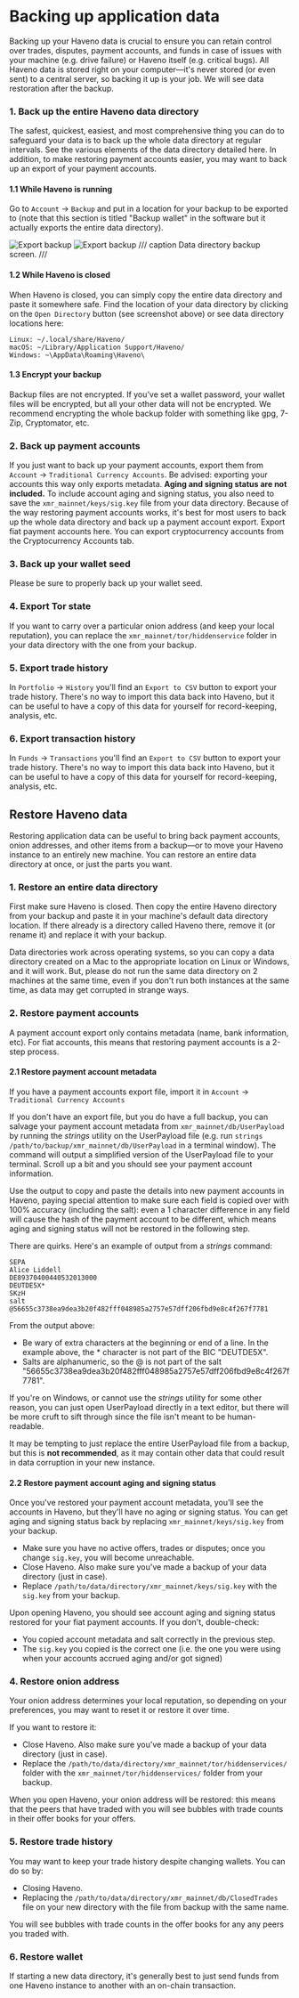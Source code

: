 # Backing up application data

Backing up your Haveno data is crucial to ensure you can retain control over trades, disputes, payment accounts, and funds in case of issues with your machine (e.g. drive failure) or Haveno itself (e.g. critical bugs).
All Haveno data is stored right on your computer—it's never stored (or even sent) to a central server, so backing it up is your job. We will see data restoration after the backup.

### 1. Back up the entire Haveno data directory

The safest, quickest, easiest, and most comprehensive thing you can do to safeguard your data is to back up the whole data directory at regular intervals. See the various elements of the data directory detailed here. In addition, to make restoring payment accounts easier, you may want to back up an export of your payment accounts.

#### 1.1 While Haveno is running

Go to `Account` -> `Backup` and put in a location for your backup to be exported to (note that this section is titled "Backup wallet" in the software but it actually exports the entire data directory).

![Export backup](../resources/img/haveno-ui/backup_dark.png#only-light)
![Export backup](../resources/img/haveno-ui/backup_light.png#only-dark)
/// caption
Data directory backup screen.
///

#### 1.2 While Haveno is closed

When Haveno is closed, you can simply copy the entire data directory and paste it somewhere safe. Find the location of your data directory by clicking on the `Open Directory` button (see screenshot above) or see data directory locations here:

```
Linux: ~/.local/share/Haveno/
macOS: ~/Library/Application Support/Haveno/
Windows: ~\AppData\Roaming\Haveno\
```

#### 1.3 Encrypt your backup

Backup files are not encrypted. If you’ve set a wallet password, your wallet files will be encrypted, but all your other data will not be encrypted.
We recommend encrypting the whole backup folder with something like gpg, 7-Zip, Cryptomator, etc.

### 2. Back up payment accounts

If you just want to back up your payment accounts, export them from `Account` -> `Traditional Currency Accounts`.
Be advised: exporting your accounts this way only exports metadata. **Aging and signing status are not included.** To include account aging and signing status, you also need to save the `xmr_mainnet/keys/sig.key` file from your data directory.
Because of the way restoring payment accounts works, it's best for most users to back up the whole data directory and back up a payment account export.
Export fiat payment accounts here. You can export cryptocurrency accounts from the Cryptocurrency Accounts tab.

### 3. Back up your wallet seed

Please be sure to properly back up your wallet seed.

### 4. Export Tor state

If you want to carry over a particular onion address (and keep your local reputation), you can replace the `xmr_mainnet/tor/hiddenservice` folder in your data directory with the one from your backup.

### 5. Export trade history

In `Portfolio` -> `History` you'll find an `Export to CSV` button to export your trade history.
There's no way to import this data back into Haveno, but it can be useful to have a copy of this data for yourself for record-keeping, analysis, etc.

### 6. Export transaction history

In `Funds` -> `Transactions` you'll find an `Export to CSV` button to export your trade history.
There's no way to import this data back into Haveno, but it can be useful to have a copy of this data for yourself for record-keeping, analysis, etc.

## Restore Haveno data

Restoring application data can be useful to bring back payment accounts, onion addresses, and other items from a backup—or to move your Haveno instance to an entirely new machine.
You can restore an entire data directory at once, or just the parts you want.

### 1. Restore an entire data directory

First make sure Haveno is closed. Then copy the entire Haveno directory from your backup and paste it in your machine's default data directory location. If there already is a directory called Haveno there, remove it (or rename it) and replace it with your backup.

Data directories work across operating systems, so you can copy a data directory created on a Mac to the appropriate location on Linux or Windows, and it will work. But, please do not run the same data directory on 2 machines at the same time, even if you don't run both instances at the same time, as data may get corrupted in strange ways.

### 2. Restore payment accounts

A payment account export only contains metadata (name, bank information, etc). For fiat accounts, this means that restoring payment accounts is a 2-step process.

#### 2.1 Restore payment account metadata

If you have a payment accounts export file, import it in `Account` -> `Traditional Currency Accounts`

If you don't have an export file, but you do have a full backup, you can salvage your payment account metadata from `xmr_mainnet/db/UserPayload` by running the *strings* utility on the UserPayload file (e.g. run `strings /path/to/backup/xmr_mainnet/db/UserPayload` in a terminal window). The command will output a simplified version of the UserPayload file to your terminal. Scroll up a bit and you should see your payment account information.

Use the output to copy and paste the details into new payment accounts in Haveno, paying special attention to make sure each field is copied over with 100% accuracy (including the salt): even a 1 character difference in any field will cause the hash of the payment account to be different, which means aging and signing status will not be restored in the following step.

There are quirks. Here's an example of output from a *strings* command:

```
SEPA
Alice Liddell
DE89370400440532013000
DEUTDE5X*
SKzH
salt
@56655c3738ea9dea3b20f482fff048985a2757e57dff206fbd9e8c4f267f7781
```

From the output above:

- Be wary of extra characters at the beginning or end of a line. In the example above, the * character is not part of the BIC "DEUTDE5X".
- Salts are alphanumeric, so the @ is not part of the salt "56655c3738ea9dea3b20f482fff048985a2757e57dff206fbd9e8c4f267f7781".

If you're on Windows, or cannot use the *strings* utility for some other reason, you can just open UserPayload directly in a text editor, but there will be more cruft to sift through since the file isn't meant to be human-readable.

It may be tempting to just replace the entire UserPayload file from a backup, but this is **not recommended**, as it may contain other data that could result in data corruption in your new instance.

#### 2.2 Restore payment account aging and signing status

Once you've restored your payment account metadata, you'll see the accounts in Haveno, but they'll have no aging or signing status. You can get aging and signing status back by replacing `xmr_mainnet/keys/sig.key` from your backup.

- Make sure you have no active offers, trades or disputes; once you change `sig.key`, you will become unreachable.
- Close Haveno. Also make sure you've made a backup of your data directory (just in case).
- Replace `/path/to/data/directory/xmr_mainnet/keys/sig.key` with the `sig.key` from your backup.

Upon opening Haveno, you should see account aging and signing status restored for your fiat payment accounts. If you don't, double-check:

- You copied account metadata and salt correctly in the previous step.
- The `sig.key` you copied is the correct one (i.e. the one you were using when your accounts accrued aging and/or got signed)

### 4. Restore onion address

Your onion address determines your local reputation, so depending on your preferences, you may want to reset it or restore it over time.

If you want to restore it:

- Close Haveno. Also make sure you've made a backup of your data directory (just in case).
- Replace the `/path/to/data/directory/xmr_mainnet/tor/hiddenservices/` folder with the `xmr_mainnet/tor/hiddenservices/` folder from your backup.

When you open Haveno, your onion address will be restored: this means that the peers that have traded with you will see bubbles with trade counts in their offer books for your offers.

### 5. Restore trade history

You may want to keep your trade history despite changing wallets. You can do so by:

- Closing Haveno.
- Replacing the `/path/to/data/directory/xmr_mainnet/db/ClosedTrades` file on your new directory with the file from backup with the same name.

You will see bubbles with trade counts in the offer books for any any peers you traded with.

### 6. Restore wallet

If starting a new data directory, it's generally best to just send funds from one Haveno instance to another with an on-chain transaction.
